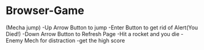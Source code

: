 # Browser-Game

(Mecha jump)
 -Up Arrow Button to jump
 -Enter Button to get rid of Alert(You Died!)
 -Down Arrow Button to Refresh Page
 -Hit a rocket and you die
 -Enemy Mech for distraction
 -get the high score

